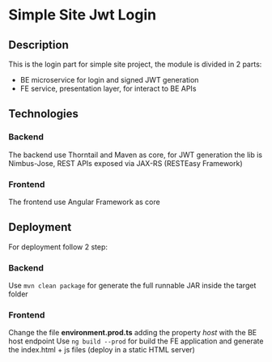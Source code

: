# Simple Site Jwt Login

## Description

This is the login part for simple site project, the module is divided in 2 parts:
 - BE microservice for login and signed JWT generation 
 - FE service, presentation layer, for interact to BE APIs
 
## Technologies
 
### Backend
The backend use Thorntail and Maven as core, for JWT generation the lib is Nimbus-Jose, REST APIs exposed via JAX-RS (RESTEasy Framework)
 
### Frontend
The frontend use Angular Framework as core

## Deployment
For deployment follow 2 step:
### Backend
Use `mvn clean package` for generate the full runnable JAR inside the target folder

### Frontend
Change the file **environment.prod.ts** adding the property *host* with the BE host endpoint
Use `ng build --prod` for build the FE application and generate the index.html + js files (deploy in a static HTML server)
